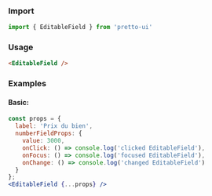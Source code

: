 ### Import
```js static
import { EditableField } from 'pretto-ui'
```

### Usage
```html
<EditableField />
```

### Examples
#### Basic:
```jsx
const props = {
  label: 'Prix du bien',
  numberFieldProps: {
    value: 3000,
    onClick: () => console.log('clicked EditableField'),
    onFocus: () => console.log('focused EditableField'),
    onChange: () => console.log('changed EditableField')
  }
};
<EditableField {...props} />
```
